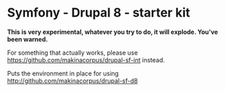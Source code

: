 # Symfony - Drupal 8 - starter kit

**This is very experimental, whatever you try to do, it will explode. You've been warned.**

For something that actually works, please use https://github.com/makinacorpus/drupal-sf-int instead.

Puts the environment in place for using http://github.com/makinacorpus/drupal-sf-d8
